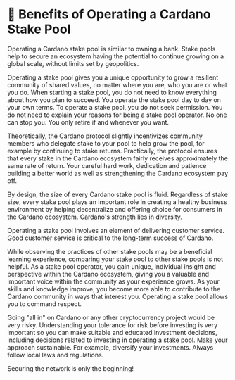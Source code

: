 # :muscle: Benefits of Operating a Cardano Stake Pool

Operating a Cardano stake pool is similar to owning a bank. Stake pools help to secure an ecosystem having the potential to continue growing on a global scale, without limits set by geopolitics.

Operating a stake pool gives you a unique opportunity to grow a resilient community of shared values, no matter where you are, who you are or what you do. When starting a stake pool, you do not need to know everything about how you plan to succeed. You operate the stake pool day to day on your own terms. To operate a stake pool, you do not seek permission. You do not need to explain your reasons for being a stake pool operator. No one can stop you. You only retire if and whenever you want.

Theoretically, the Cardano protocol slightly incentivizes community members who delegate stake to your pool to help grow the pool, for example by continuing to stake returns. Practically, the protocol ensures that every stake in the Cardano ecosystem fairly receives approximately the same rate of return. Your careful hard work, dedication and patience building a better world as well as strengthening the Cardano ecosystem pay off.

By design, the size of every Cardano stake pool is fluid. Regardless of stake size, every stake pool plays an important role in creating a healthy business environment by helping decentralize and offering choice for consumers in the Cardano ecosystem. Cardano's strength lies in diversity.

Operating a stake pool involves an element of delivering customer service. Good customer service is critical to the long-term success of Cardano.

While observing the practices of other stake pools may be a beneficial learning experience, comparing your stake pool to other stake pools is not helpful. As a stake pool operator, you gain unique, individual insight and perspective within the Cardano ecosystem, giving you a valuable and important voice within the community as your experience grows. As your skills and knowledge improve, you become more able to contribute to the Cardano community in ways that interest you. Operating a stake pool allows you to command respect.

Going "all in" on Cardano or any other cryptocurrency project would be very risky. Understanding your tolerance for risk before investing is very important so you can make suitable and educated investment decisions, including decisions related to investing in operating a stake pool. Make your approach sustainable. For example, diversify your investments. Always follow local laws and regulations.

Securing the network is only the beginning!

